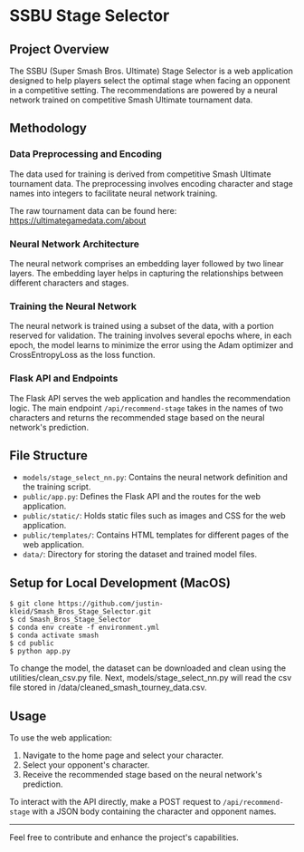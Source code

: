 # SSBU Stage Selector

## Project Overview

The SSBU (Super Smash Bros. Ultimate) Stage Selector is a web application designed to help players select the optimal stage when facing an opponent in a competitive setting. The recommendations are powered by a neural network trained on competitive Smash Ultimate tournament data. 

## Methodology

### Data Preprocessing and Encoding
The data used for training is derived from competitive Smash Ultimate tournament data. The preprocessing involves encoding character and stage names into integers to facilitate neural network training.

The raw tournament data can be found here:
https://ultimategamedata.com/about

### Neural Network Architecture
The neural network comprises an embedding layer followed by two linear layers. The embedding layer helps in capturing the relationships between different characters and stages.

### Training the Neural Network
The neural network is trained using a subset of the data, with a portion reserved for validation. The training involves several epochs where, in each epoch, the model learns to minimize the error using the Adam optimizer and CrossEntropyLoss as the loss function.

### Flask API and Endpoints
The Flask API serves the web application and handles the recommendation logic. The main endpoint `/api/recommend-stage` takes in the names of two characters and returns the recommended stage based on the neural network's prediction.

## File Structure
- `models/stage_select_nn.py`: Contains the neural network definition and the training script.
- `public/app.py`: Defines the Flask API and the routes for the web application.
- `public/static/`: Holds static files such as images and CSS for the web application.
- `public/templates/`: Contains HTML templates for different pages of the web application.
- `data/`: Directory for storing the dataset and trained model files.

## Setup for Local Development (MacOS)
```
$ git clone https://github.com/justin-kleid/Smash_Bros_Stage_Selector.git
$ cd Smash_Bros_Stage_Selector
$ conda env create -f environment.yml
$ conda activate smash
$ cd public
$ python app.py
```
To change the model, the dataset can be downloaded and clean using the utilities/clean_csv.py file. Next, models/stage_select_nn.py will read the csv file stored in /data/cleaned_smash_tourney_data.csv.

## Usage
To use the web application:
1. Navigate to the home page and select your character.
2. Select your opponent's character.
3. Receive the recommended stage based on the neural network's prediction.

To interact with the API directly, make a POST request to `/api/recommend-stage` with a JSON body containing the character and opponent names.

---

Feel free to contribute and enhance the project's capabilities.
